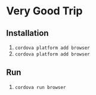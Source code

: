 Very Good Trip
==============

Installation
------------

1. `cordova platform add browser`
2. `cordova platform add browser`

Run
---

1. `cordova run browser`

